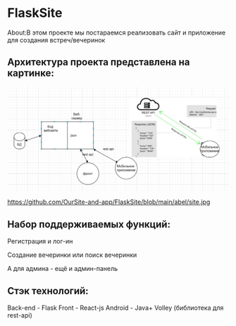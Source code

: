 # FlaskSite
About:В этом проекте мы постараемся реализовать сайт и приложение для создания встреч/вечеринок


## Архитектура проекта представлена на картинке:

![alt text](https://github.com/OurSite-and-app/FlaskSite/blob/main/abel/site.jpg?raw=true)

https://github.com/OurSite-and-app/FlaskSite/blob/main/abel/site.jpg



## Набор поддерживаемых функций:

  Регистрация и лог-ин

  Создание вечеринки или поиск вечеринки

  А для админа - ещё и админ-панель

## Стэк технологий:
Back-end - Flask
Front - React-js
Android - Java+ Volley (библиотека для rest-api)


